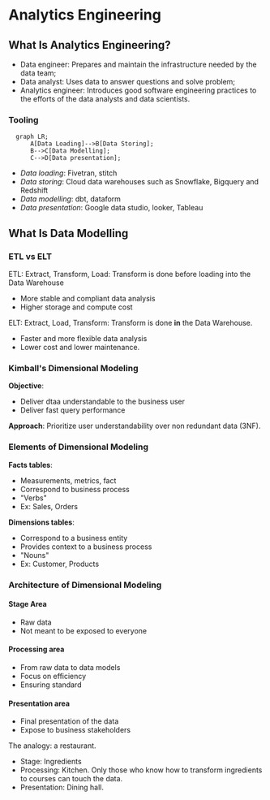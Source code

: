 # Analytics Engineering

## What Is Analytics Engineering?

- Data engineer: Prepares and maintain the infrastructure needed by the data team;
- Data analyst: Uses data to answer questions and solve problem;
- Analytics engineer: Introduces good software engineering practices to the efforts of the data analysts and data scientists.

### Tooling

```mermaid
  graph LR;
      A[Data Loading]-->B[Data Storing];
      B-->C[Data Modelling];
      C-->D[Data presentation];
```

- _Data loading_: Fivetran, stitch
- _Data storing_: Cloud data warehouses such as Snowflake, Bigquery and Redshift
- _Data modelling_: dbt, dataform
- _Data presentation_: Google data studio, looker, Tableau

## What Is Data Modelling

### ETL vs ELT

ETL: Extract, Transform, Load: Transform is done before loading into the Data Warehouse

- More stable and compliant data analysis
- Higher storage and compute cost

ELT: Extract, Load, Transform: Transform is done __in__ the Data Warehouse.

- Faster and more flexible data analysis
- Lower cost and lower maintenance.

### Kimball's Dimensional Modeling

__Objective__:

- Deliver dtaa understandable to the business user
- Deliver fast query performance

__Approach__: Prioritize user understandability over non redundant data (3NF).

### Elements of Dimensional Modeling

__Facts tables__:

- Measurements, metrics, fact
- Correspond to business process
- "Verbs"
- Ex: Sales, Orders

__Dimensions tables__:

- Correspond to a business entity
- Provides context to a business process
- "Nouns"
- Ex: Customer, Products

### Architecture of Dimensional Modeling

#### Stage Area

- Raw data
- Not meant to be exposed to everyone

#### Processing area

- From raw data to data models
- Focus on efficiency
- Ensuring standard

#### Presentation area

- Final presentation of the data
- Expose to business stakeholders

The analogy: a restaurant.

- Stage: Ingredients
- Processing: Kitchen. Only those who know how to transform ingredients to courses can touch the data.
- Presentation: Dining hall.
